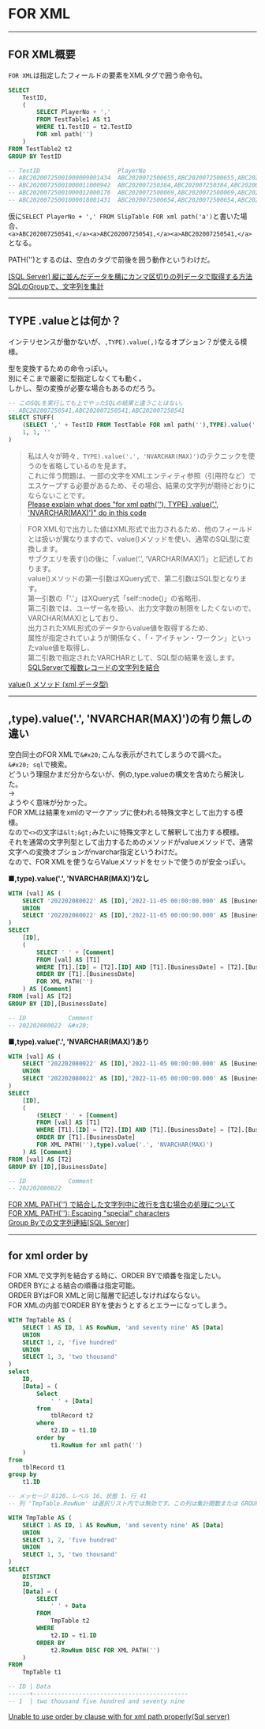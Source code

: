# FOR XML

---

## FOR XML概要

`FOR XML`は指定したフィールドの要素をXMLタグで囲う命令句。  

``` SQL
SELECT
    TestID,
    (
        SELECT PlayerNo + ','
        FROM TestTable1 AS t1
        WHERE t1.TestID = t2.TestID 
        FOR xml path('')
    )
FROM TestTable2 t2
GROUP BY TestID

-- TestID                      PlayerNo
-- ABC20200725001000009001434  ABC2020072500655,ABC2020072500655,ABC2020072500655,ABC2020072500655,
-- ABC20200725001000011000942  ABC202007250384,ABC202007250384,ABC202007250384,ABC202007250384,
-- ABC20200725001000012000176  ABC2020072500069,ABC2020072500069,ABC2020072500069,ABC2020072500069,ABC2020072500069,
-- ABC20200725001000018001431  ABC2020072500654,ABC2020072500654,ABC2020072500654,ABC2020072500654,ABC2020072500654,
```

仮に`SELECT PlayerNo + ',' FROM SlipTable FOR xml path('a')`と書いた場合、  
`<a>ABC202007250541,</a><a>ABC202007250541,</a><a>ABC202007250541,</a>`となる。  

PATH('')とするのは、空白のタグで前後を囲う動作というわけだ。  

[[SQL Server] 縦に並んだデータを横にカンマ区切りの列データで取得する方法](https://webbibouroku.com/Blog/Article/forxmlpath)  
[SQLのGroupで、文字列を集計](https://qiita.com/nuller/items/01813da7f7d60b65c220)  

---

## TYPE .valueとは何か？

インテリセンスが働かないが、`,TYPE).value(,)`なるオプション？が使える模様。  

型を変換するための命令っぽい。  
別にそこまで厳密に型指定しなくても動く。  
しかし、型の変換が必要な場合もあるのだろう。  

``` SQL
-- このSQLを実行しても上でやったSQLの結果と違うことはない。
-- ABC202007250541,ABC202007250541,ABC202007250541
SELECT STUFF(
    (SELECT ',' + TestID FROM TestTable FOR xml path(''),TYPE).value('.', 'NVARCHAR(MAX)'),
    1, 1, ''
)
```

>私は人々が時々`, TYPE).value('.', 'NVARCHAR(MAX)')`のテクニックを使うのを省略しているのを見ます。  
これに伴う問題は、一部の文字をXMLエンティティ参照（引用符など）でエスケープする必要があるため、その場合、結果の文字列が期待どおりにならないことです。  
[Please explain what does "for xml path(''), TYPE) .value('.', 'NVARCHAR(MAX)')" do in this code](https://dba.stackexchange.com/questions/207371/please-explain-what-does-for-xml-path-type-value-nvarcharmax)  

<!--  -->
>FOR XML句で出力した値はXML形式で出力されるため、他のフィールドとは扱いが異なりますので、value()メソッドを使い、通常のSQL型に変換します。  
サブクエリを表す()の後に「.value(‘.’, ‘VARCHAR(MAX)’)」と記述しております。  
value()メソッドの第一引数はXQuery式で、第二引数はSQL型となります。  
第一引数の「'.'」はXQuery式「self::node()」の省略形、  
第二引数では、ユーザー名を扱い、出力文字数の制限をしたくないので、VARCHAR(MAX)としており、  
出力されたXML形式のデータからvalue値を取得するため、  
属性が指定されていようが関係なく、「・アイチャン・ワークン」といったvalue値を取得し、  
第二引数で指定されたVARCHARとして、SQL型の結果を返します。  
[SQLServerで複数レコードの文字列を結合](http://icoctech.icoc.co.jp/blog/?p=998)  

[value() メソッド (xml データ型)](https://docs.microsoft.com/ja-jp/sql/t-sql/xml/value-method-xml-data-type?redirectedfrom=MSDN&view=sql-server-ver15)  

---

## ,type).value('.', 'NVARCHAR(MAX)')の有り無しの違い

空白同士のFOR XMLで`&#x20;`こんな表示がされてしまうので調べた。  
`&#x20; sql`で検索。  
どういう理屈かまだ分からないが、例の,type.valueの構文を含めたら解決した。  
→  
ようやく意味が分かった。  
FOR XMLは結果をxmlのマークアップに使われる特殊文字として出力する模様。  
なので`<>`の文字は`&lt;&gt;`みたいに特殊文字として解釈して出力する模様。  
それを通常の文字列型として出力するためのメソッドがvalueメソッドで、通常文字への変換オプションがnvarchar指定というわけだ。  
なので、FOR XMLを使うならValueメソッドをセットで使うのが安全っぽい。  

■**,type).value('.', 'NVARCHAR(MAX)')なし**

``` sql
WITH [val] AS (
    SELECT '202202080022' AS [ID],'2022-11-05 00:00:00.000' AS [BusinessDate],'' AS [Comment]
    UNION
    SELECT '202202080022' AS [ID],'2022-11-05 00:00:00.000' AS [BusinessDate],'' AS [Comment]
)
SELECT 
    [ID],
    (
        SELECT ' ' + [Comment] 
        FROM [val] AS [T1]
        WHERE [T1].[ID] = [T2].[ID] AND [T1].[BusinessDate] = [T2].[BusinessDate]
        ORDER BY [T1].[BusinessDate]
        FOR XML PATH('')
    ) AS [Comment]
FROM [val] AS [T2]
GROUP BY [ID],[BusinessDate]

-- ID            Comment
-- 202202080022  &#x20;
```

■**,type).value('.', 'NVARCHAR(MAX)')あり**

``` sql
WITH [val] AS (
    SELECT '202202080022' AS [ID],'2022-11-05 00:00:00.000' AS [BusinessDate],'' AS [Comment]
    UNION
    SELECT '202202080022' AS [ID],'2022-11-05 00:00:00.000' AS [BusinessDate],'' AS [Comment]
)
SELECT 
    [ID],
    (
        (SELECT ' ' + [Comment] 
        FROM [val] AS [T1]
        WHERE [T1].[ID] = [T2].[ID] AND [T1].[BusinessDate] = [T2].[BusinessDate]
        ORDER BY [T1].[BusinessDate]
        FOR XML PATH(''),type).value('.', 'NVARCHAR(MAX)')
    ) AS [Comment]
FROM [val] AS [T2]
GROUP BY [ID],[BusinessDate]

-- ID            Comment
-- 202202080022  
```

[FOR XML PATH('') で結合した文字列中に改行を含む場合の処理について](https://social.technet.microsoft.com/Forums/lync/ja-JP/2995ac01-434f-498a-ba88-b75cc9e5dc02/for-xml-path?forum=sqlserverja)  
[FOR XML PATH(''): Escaping "special" characters](https://stackoverflow.com/questions/1051362/for-xml-path-escaping-special-characters)  
[Group Byでの文字列連結[SQL Server]](https://foolexp.wordpress.com/2013/03/04/p2wpsu-7j/)  

---

## for xml order by

FOR XMLで文字列を結合する時に、ORDER BYで順番を指定したい。  
ORDER BYによる結合の順番は指定可能。  
ORDER BYはFOR XMLと同じ階層で記述しなければならない。  
FOR XMLの内部でORDER BYを使おうとするとエラーになってしまう。  

``` sql
WITH TmpTable AS (
    SELECT 1 AS ID, 1 AS RowNum, 'and seventy nine' AS [Data]
    UNION
    SELECT 1, 2, 'five hundred'
    UNION
    SELECT 1, 3, 'two thousand'
)
select
    ID,
    [Data] = (
        Select
            ' ' + [Data]
        from
            tblRecord t2
        where
            t2.ID = t1.ID
        order by
            t1.RowNum for xml path('')
    )
from
    tblRecord t1
group by
    t1.ID

-- メッセージ 8120、レベル 16、状態 1、行 41
-- 列 'TmpTable.RowNum' は選択リスト内では無効です。この列は集計関数または GROUP BY 句に含まれていません。
```

``` sql
WITH TmpTable AS (
    SELECT 1 AS ID, 1 AS RowNum, 'and seventy nine' AS [Data]
    UNION
    SELECT 1, 2, 'five hundred'
    UNION
    SELECT 1, 3, 'two thousand'
)
SELECT
    DISTINCT
    ID,
    [Data] = (
        SELECT
            ' ' + Data
        FROM
            TmpTable t2
        WHERE
            t2.ID = t1.ID
        ORDER BY
            t2.RowNum DESC FOR XML PATH('')
    )
FROM
    TmpTable t1

-- ID | Data
------+--------------------------------------------
-- 1  | two thousand five hundred and seventy nine
```

[Unable to use order by clause with for xml path properly(Sql server)](https://stackoverflow.com/questions/4387303/unable-to-use-order-by-clause-with-for-xml-path-properlysql-server)
